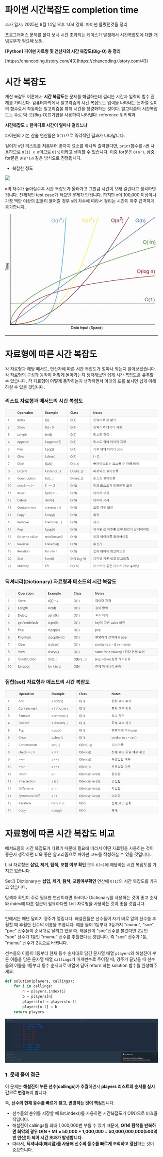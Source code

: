 # 파이썬 시간복잡도 completion time

추가 일시: 2025년 8월 14일 오후 1:04
강의: 파이썬 몰랐던것들 정리

프로그래머스 문제를 풀다 보니 시간 초과되는 케이스가 발생해서 시간복잡도에 대한 개념공부가 필요해 보임.

**[Python] 파이썬 자료형 및 연산자의 시간 복잡도(Big-O) 총 정리**

[https://chancoding.tistory.com/43](https://chancoding.tistory.com/43)

# **시간 복잡도**

계산 복잡도 이론에서 **시간 복잡도**는 문제를 해결하는데 걸리는 시간과 입력의 함수 관계를 가리킨다. 컴퓨터과학에서 알고리즘의 시간 복잡도는 입력을 나타내는 문자열 길이의 함수로서 작동하는 알고리즘을 취해 시간을 정량화하는 것이다. 알고리즘의 시간복잡도는 주로 빅-오(Big-O)표기법을 사용하여 나타낸다. reference 위키백과

**시간복잡도 = 한마디로 시간이 얼마나 걸리느냐**

파이썬의 기본 산술 연산들은 `O(1)`으로 즉각적인 결과가 나타납니다.

길이가 `n`인 리스트를 처음부터 끝까지 요소를 하나씩 출력한다면, `print`함수를 `n`번 사용하므로 `O(1) x n`이므로 `O(n)`이라고 생각할 수 있습니다. 이중 for문은 `O(n²)`, 삼중 for문은 `O(n³)과` 같은 방식으로 진행됩니다.

- 복잡한 정도

![](https://blog.kakaocdn.net/dna/QVpp8/btqCevEj22F/AAAAAAAAAAAAAAAAAAAAAP9EIdydDT2CEc2BUlNl0XLt3l8PfxXzGItp6FLB7scp/img.png?credential=yqXZFxpELC7KVnFOS48ylbz2pIh7yKj8&expires=1756652399&allow_ip=&allow_referer=&signature=SPRK6eCZtTl%2BrrBYMExpk%2FSyT%2FU%3D)

`n`의 차수가 높아질수록 시간 복잡도가 올라가고 그만큼 시간이 오래 걸린다고 생각하면 됩니다. 전체적인 test case가 적으면 문제가 안됩니다. 하지만 `n`이 100,000 이상이나 가끔 백만 이상의 값들이 들어갈 경우 `n`의 차수에 따라서 걸리는 시간이 아주 급격하게 증가합니다.

![image.png](image.png)

---

# **자료형에 따른 시간 복잡도**

각 자료형과 해당 메서드, 연산자에 따른 시간 복잡도가 얼마나 되는지 알아보겠습니다. 각 자료형의 구성과 동작이 어떻게 돌아가는지 생각해보면 쉽게 시간 복잡도를 유추할 수 있습니다. 각 자료형이 어떻게 동작하는지 생각하면서 아래의 표를 보시면 쉽게 이해하실 수 있을 것입니다.

### **리스트 자료형과 메서드의 시간 복잡도**

![image.png](image%201.png)

### **딕셔너리(Dictionary) 자료형과 메소드의 시간 복잡도**

![image.png](image%202.png)

### **집합(set) 자료형과 메소드의 시간 복잡도**

![image.png](image%203.png)

# **자료형에 따른 시간 복잡도 비교**

메서드들의 시간 복잡도가 다르기 때문에 필요에 따라서 어떤 자료형을 사용하는 것이 좋은지 생각하면 더욱 좋은 알고리즘으로 파이썬 코드를 작성하실 수 있을 것입니다.

List 자료형은 **삽입, 제거, 탐색, 포함 여부 확인** 모두 `O(n)`에 해당하는 시간 복잡도를 가지고 있습니다.

Set과 Dictionary는 **삽입, 제거, 탐색, 포함여부확인** 연산에 `O(1)`의 시간 복잡도를 가지고 있습니다.

탐색과 확인이 주로 필요한 연산이라면 Set이나 Dictionary를 사용하는 것이 좋고 순서와 index에 따른 접근이 필요하다면 List 자료형을 사용하는 것이 좋을 것입니다.

---

얀에서는 매년 달리기 경주가 열립니다. 해설진들은 선수들이 자기 바로 앞의 선수를 추월할 때 추월한 선수의 이름을 부릅니다. 예를 들어 1등부터 3등까지 "mumu", "soe", "poe" 선수들이 순서대로 달리고 있을 때, 해설진이 "soe"선수를 불렀다면 2등인 "soe" 선수가 1등인 "mumu" 선수를 추월했다는 것입니다. 즉 "soe" 선수가 1등, "mumu" 선수가 2등으로 바뀝니다.

선수들의 이름이 1등부터 현재 등수 순서대로 담긴 문자열 배열 `players`와 해설진이 부른 이름을 담은 문자열 배열 `callings`가 매개변수로 주어질 때, 경주가 끝났을 때 선수들의 이름을 1등부터 등수 순서대로 배열에 담아 return 하는 solution 함수를 완성해주세요.

```python
def solution(players, callings):
    for i in callings:
        n = players.index(i)
        b = players[n]
        players[n] = players[n-1]
        players[n-1] = b
    return players
```

![image.png](image%204.png)

### **1. 문제 풀이 접근**

이 문제는 **해설진이 부른 선수(callings)가 추월**하면서 **players 리스트의 순서를 실시간으로 변경**해야 합니다.

즉, **선수의 현재 등수를 빠르게 찾고, 변경하는 것이 핵심**입니다.

- 선수들의 순위를 저장할 때 list.index()를 사용하면 시간복잡도가 O(N)으로 비효율적입니다.
- 해설진이 callings를 최대 1,000,000번 부를 수 있기 때문에, **O(N) 탐색을 반복하면 최악의 경우 O(N * M) = 50,000 * 1,000,000 = 50,000,000,000(500억 번 연산)이 되어 시간 초과가 발생합니다.**
- 따라서, **딕셔너리(해시맵)를 사용해 선수의 등수를 빠르게 조회하고 갱신**하는 것이 중요합니다.